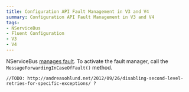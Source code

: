 ```yaml
---
title: Configuration API Fault Management in V3 and V4
summary: Configuration API Fault Management in V3 and V4
tags:
- NServiceBus
- Fluent Configuration
- V3
- V4
---
```


NServiceBus [manages fault](msmqtransportconfig). To activate the fault manager, call the `MessageForwardingInCaseOfFault()` method.

	//TODO: http://andreasohlund.net/2012/09/26/disabling-second-level-retries-for-specific-exceptions/ ?
